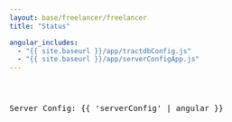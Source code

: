 ```yaml
---
layout: base/freelancer/freelancer
title: "Status"

angular_includes:
  - "{{ site.baseurl }}/app/tractdbConfig.js"
  - "{{ site.baseurl }}/app/serverConfigApp.js"
---
```


<header>
    <div class="container">
        <div class="row">
            <div class="col-lg-12">
            </div>
        </div>
    </div>
</header>

<div class="container base-content" ng-app="serverConfigApp" ng-controller="serverConfigController" ng-strict-di>
    <div class="row">
        <div class="col-lg-12">
            <pre id="server-config">Server Config: {{ 'serverConfig' | angular }}</pre>
        </div>
    </div>
</div>
